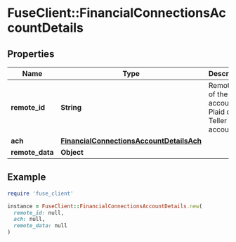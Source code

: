 # FuseClient::FinancialConnectionsAccountDetails

## Properties

| Name | Type | Description | Notes |
| ---- | ---- | ----------- | ----- |
| **remote_id** | **String** | Remote Id of the account, ie Plaid or Teller account id |  |
| **ach** | [**FinancialConnectionsAccountDetailsAch**](FinancialConnectionsAccountDetailsAch.md) |  |  |
| **remote_data** | **Object** |  |  |

## Example

```ruby
require 'fuse_client'

instance = FuseClient::FinancialConnectionsAccountDetails.new(
  remote_id: null,
  ach: null,
  remote_data: null
)
```

